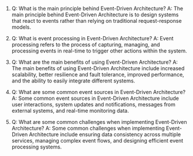1. Q: What is the main principle behind Event-Driven Architecture? 
A: The main principle behind Event-Driven Architecture is to design systems that react to events rather than relying on traditional request-response models.

2. Q: What is event processing in Event-Driven Architecture? 
A: Event processing refers to the process of capturing, managing, and processing events in real-time to trigger other actions within the system.

3. Q: What are the main benefits of using Event-Driven Architecture? 
A: The main benefits of using Event-Driven Architecture include increased scalability, better resilience and fault tolerance, improved performance, and the ability to easily integrate different systems.

4. Q: What are some common event sources in Event-Driven Architecture? 
A: Some common event sources in Event-Driven Architecture include user interactions, system updates and notifications, messages from external systems, and real-time monitoring data.

5. Q: What are some common challenges when implementing Event-Driven Architecture? 
A: Some common challenges when implementing Event-Driven Architecture include ensuring data consistency across multiple services, managing complex event flows, and designing efficient event processing systems.